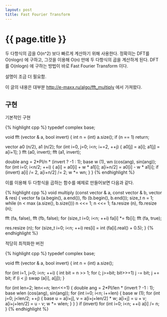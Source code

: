 ```yaml
---
layout: post
title: Fast Fourier Transform
---
```


{{ page.title }}
================

두 다항식의 곱을 O(n^2) 보다 빠르게 계산하기 위해 사용한다. 정확히는 DFT를
O(nlogn) 에 구하고, 그것을 이용해 O(n) 만에 두 다항식의 곱을 계산하게 된다.
DFT를 O(nlogn) 에 구하는 방법이 바로 Fast Fourier Transform 이다.

설명이 조금 더 필요함.

이 글의 내용은 대부분 http://e-maxx.ru/algo/fft_multiply 에서 가져왔다.

구현
----

기본적인 구현

{% highlight cpp %}
typedef complex<double> base;
 
void fft (vector<base> & a, bool invert) {
  int n = (int) a.size();
  if (n == 1)  return;
 
  vector<base> a0 (n/2),  a1 (n/2);
  for (int i=0, j=0; i<n; i+=2, ++j) {
    a0[j] = a[i];
    a1[j] = a[i+1];
  }
  fft (a0, invert);
  fft (a1, invert);
 
  double ang = 2*PI/n * (invert ? -1 : 1);
  base w (1),  wn (cos(ang), sin(ang));
  for (int i=0; i<n/2; ++i) {
    a[i] = a0[i] + w * a1[i];
    a[i+n/2] = a0[i] - w * a1[i];
    if (invert)
      a[i] /= 2,  a[i+n/2] /= 2;
    w *= wn;
  }
}
{% endhighlight %}

이를 이용해 두 다항식을 곱하는 함수를 예제로 만들어보면 다음과 같다.

{% highlight cpp %}
void multiply (const vector<int> & a, const vector<int> & b, vector<int> & res) {
  vector<base> fa (a.begin(), a.end()),  fb (b.begin(), b.end());
  size_t n = 1;
  while (n < max (a.size(), b.size()))  n <<= 1;
  n <<= 1;
  fa.resize (n),  fb.resize (n);
 
  fft (fa, false),  fft (fb, false);
  for (size_t i=0; i<n; ++i)
    fa[i] *= fb[i];
  fft (fa, true);
 
  res.resize (n);
  for (size_t i=0; i<n; ++i)
    res[i] = int (fa[i].real() + 0.5);
}
{% endhighlight %}

적당히 최적화한 버전

{% highlight cpp %}
typedef complex<double> base;
 
void fft (vector<base> & a, bool invert) {
  int n = (int) a.size();
 
  for (int i=1, j=0; i<n; ++i) {
    int bit = n >> 1;
    for (; j>=bit; bit>>=1)
      j -= bit;
    j += bit;
    if (i < j)
      swap (a[i], a[j]);
  }
 
  for (int len=2; len<=n; len<<=1) {
    double ang = 2*PI/len * (invert ? -1 : 1);
    base wlen (cos(ang), sin(ang));
    for (int i=0; i<n; i+=len) {
      base w (1);
      for (int j=0; j<len/2; ++j) {
        base u = a[i+j],  v = a[i+j+len/2] * w;
        a[i+j] = u + v;
        a[i+j+len/2] = u - v;
        w *= wlen;
      }
    }
  }
  if (invert)
    for (int i=0; i<n; ++i)
      a[i] /= n;
}
{% endhighlight %}

